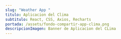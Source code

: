 ```yaml
---
slug: "Weather App "
titulo: Aplicacion del Clima
subtitulo: React, CSS, Axios, Recharts
portada: /assets/fondo-compartir-app-clima.png
descripcionImagen: Banner de Aplicacion del CLima
---
```

